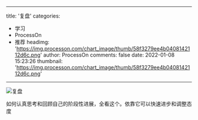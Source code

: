 
---
title: '复盘'
categories: 
 - 学习
 - ProcessOn
 - 推荐
headimg: 'https://img.processon.com/chart_image/thumb/58f3279ee4b0408142112d6c.png'
author: ProcessOn
comments: false
date: 2022-01-08 15:23:26
thumbnail: 'https://img.processon.com/chart_image/thumb/58f3279ee4b0408142112d6c.png'
---

<div>   
<img class="thumb" alt="复盘" src="https://img.processon.com/chart_image/thumb/58f3279ee4b0408142112d6c.png" referrerpolicy="no-referrer">
<p>如何认真思考和回顾自己的阶段性进展，全看这个。依靠它可以快速进步和调整态度</p>  
</div>
            